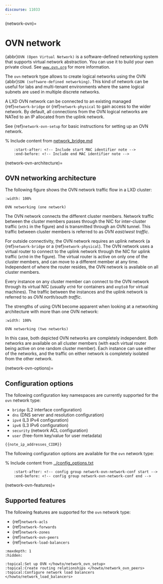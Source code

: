 ```yaml
---
discourse: 11033
---
```


(network-ovn)=
# OVN network

<!-- Include start OVN intro -->
{abbr}`OVN (Open Virtual Network)` is a software-defined networking system that supports virtual network abstraction.
You can use it to build your own private cloud.
See [`www.ovn.org`](https://www.ovn.org/) for more information.
<!-- Include end OVN intro -->

The `ovn` network type allows to create logical networks using the OVN {abbr}`SDN (software-defined networking)`.
This kind of network can be useful for labs and multi-tenant environments where the same logical subnets are used in multiple discrete networks.

A LXD OVN network can be connected to an existing managed {ref}`network-bridge` or {ref}`network-physical` to gain access to the wider network.
By default, all connections from the OVN logical networks are NATed to an IP allocated from the uplink network.

See {ref}`network-ovn-setup` for basic instructions for setting up an OVN network.

% Include content from [network_bridge.md](network_bridge.md)
```{include} network_bridge.md
    :start-after: <!-- Include start MAC identifier note -->
    :end-before: <!-- Include end MAC identifier note -->
```

(network-ovn-architecture)=
## OVN networking architecture

The following figure shows the OVN network traffic flow in a LXD cluster:

```{figure} /images/ovn_networking_1.svg
:width: 100%

OVN networking (one network)
```

The OVN network connects the different cluster members.
Network traffic between the cluster members passes through the NIC for inter-cluster traffic (`eth1` in the figure) and is transmitted through an OVN tunnel.
This traffic between cluster members is referred to as *OVN east/west traffic*.

For outside connectivity, the OVN network requires an uplink network (a {ref}`network-bridge` or a {ref}`network-physical`).
The OVN network uses a virtual router to connect to the uplink network through the NIC for uplink traffic (`eth0` in the figure).
The virtual router is active on only one of the cluster members, and can move to a different member at any time.
Independent of where the router resides, the OVN network is available on all cluster members.

Every instance on any cluster member can connect to the OVN network through its virtual NIC (usually `eth0` for containers and `enp5s0` for virtual machines).
The traffic between the instances and the uplink network is referred to as *OVN north/south traffic*.

The strengths of using OVN become apparent when looking at a networking architecture with more than one OVN network:

```{figure} /images/ovn_networking_2.svg
:width: 100%

OVN networking (two networks)
```

In this case, both depicted OVN networks are completely independent.
Both networks are available on all cluster members (with each virtual router being active on one random cluster member).
Each instance can use either of the networks, and the traffic on either network is completely isolated from the other network.

(network-ovn-options)=
## Configuration options

The following configuration key namespaces are currently supported for the `ovn` network type:

- `bridge` (L2 interface configuration)
- `dns` (DNS server and resolution configuration)
- `ipv4` (L3 IPv4 configuration)
- `ipv6` (L3 IPv6 configuration)
- `security` (network ACL configuration)
- `user` (free-form key/value for user metadata)

```{note}
{{note_ip_addresses_CIDR}}
```

The following configuration options are available for the `ovn` network type:

% Include content from [../config_options.txt](../config_options.txt)
```{include} ../config_options.txt
    :start-after: <!-- config group network-ovn-network-conf start -->
    :end-before: <!-- config group network-ovn-network-conf end -->
```

(network-ovn-features)=
## Supported features

The following features are supported for the `ovn` network type:

- {ref}`network-acls`
- {ref}`network-forwards`
- {ref}`network-zones`
- {ref}`network-ovn-peers`
- {ref}`network-load-balancers`

```{filtered-toctree}
:maxdepth: 1
:hidden:

:topical:Set up OVN </howto/network_ovn_setup>
:topical:Create routing relationships </howto/network_ovn_peers>
:topical:Configure network load balancers </howto/network_load_balancers>
```
